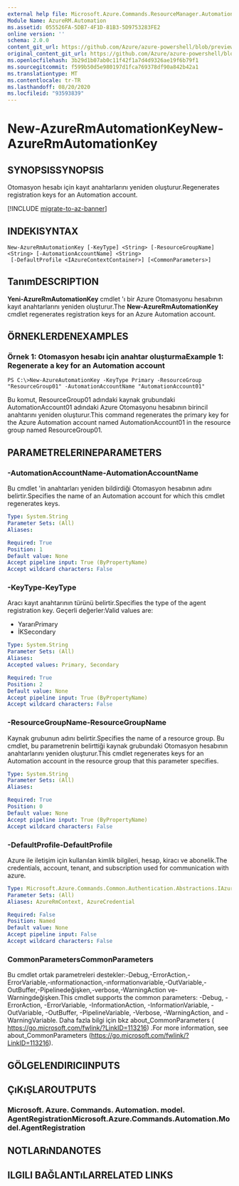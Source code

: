 ```yaml
---
external help file: Microsoft.Azure.Commands.ResourceManager.Automation.dll-Help.xml
Module Name: AzureRM.Automation
ms.assetid: 055526FA-5DB7-4F1D-81B3-5D9753283FE2
online version: ''
schema: 2.0.0
content_git_url: https://github.com/Azure/azure-powershell/blob/preview/src/ResourceManager/Automation/Commands.Automation/help/New-AzureRmAutomationKey.md
original_content_git_url: https://github.com/Azure/azure-powershell/blob/preview/src/ResourceManager/Automation/Commands.Automation/help/New-AzureRmAutomationKey.md
ms.openlocfilehash: 3b29d1b07ab0c11f42f1a7d4d9326ae19f6b79f1
ms.sourcegitcommit: f599b50d5e980197d1fca769378df90a842b42a1
ms.translationtype: MT
ms.contentlocale: tr-TR
ms.lasthandoff: 08/20/2020
ms.locfileid: "93593839"
---
```

# <span data-ttu-id="aaafb-101">New-AzureRmAutomationKey</span><span class="sxs-lookup"><span data-stu-id="aaafb-101">New-AzureRmAutomationKey</span></span>

## <span data-ttu-id="aaafb-102">SYNOPSIS</span><span class="sxs-lookup"><span data-stu-id="aaafb-102">SYNOPSIS</span></span>
<span data-ttu-id="aaafb-103">Otomasyon hesabı için kayıt anahtarlarını yeniden oluşturur.</span><span class="sxs-lookup"><span data-stu-id="aaafb-103">Regenerates registration keys for an Automation account.</span></span>

[!INCLUDE [migrate-to-az-banner](../../includes/migrate-to-az-banner.md)]

## <span data-ttu-id="aaafb-104">INDEKI</span><span class="sxs-lookup"><span data-stu-id="aaafb-104">SYNTAX</span></span>

```
New-AzureRmAutomationKey [-KeyType] <String> [-ResourceGroupName] <String> [-AutomationAccountName] <String>
 [-DefaultProfile <IAzureContextContainer>] [<CommonParameters>]
```

## <span data-ttu-id="aaafb-105">Tanım</span><span class="sxs-lookup"><span data-stu-id="aaafb-105">DESCRIPTION</span></span>
<span data-ttu-id="aaafb-106">**Yeni-AzureRmAutomationKey** cmdlet 'ı bir Azure Otomasyonu hesabının kayıt anahtarlarını yeniden oluşturur.</span><span class="sxs-lookup"><span data-stu-id="aaafb-106">The **New-AzureRmAutomationKey** cmdlet regenerates registration keys for an Azure Automation account.</span></span>

## <span data-ttu-id="aaafb-107">ÖRNEKLERDEN</span><span class="sxs-lookup"><span data-stu-id="aaafb-107">EXAMPLES</span></span>

### <span data-ttu-id="aaafb-108">Örnek 1: Otomasyon hesabı için anahtar oluşturma</span><span class="sxs-lookup"><span data-stu-id="aaafb-108">Example 1: Regenerate a key for an Automation account</span></span>
```
PS C:\>New-AzureAutomationKey -KeyType Primary -ResourceGroup "ResourceGroup01" -AutomationAccountName "AutomationAccount01"
```

<span data-ttu-id="aaafb-109">Bu komut, ResourceGroup01 adındaki kaynak grubundaki AutomationAccount01 adındaki Azure Otomasyonu hesabının birincil anahtarını yeniden oluşturur.</span><span class="sxs-lookup"><span data-stu-id="aaafb-109">This command regenerates the primary key for the Azure Automation account named AutomationAccount01 in the resource group named ResourceGroup01.</span></span>

## <span data-ttu-id="aaafb-110">PARAMETRELERINE</span><span class="sxs-lookup"><span data-stu-id="aaafb-110">PARAMETERS</span></span>

### <span data-ttu-id="aaafb-111">-AutomationAccountName</span><span class="sxs-lookup"><span data-stu-id="aaafb-111">-AutomationAccountName</span></span>
<span data-ttu-id="aaafb-112">Bu cmdlet 'in anahtarları yeniden bildirdiği Otomasyon hesabının adını belirtir.</span><span class="sxs-lookup"><span data-stu-id="aaafb-112">Specifies the name of an Automation account for which this cmdlet regenerates keys.</span></span>

```yaml
Type: System.String
Parameter Sets: (All)
Aliases: 

Required: True
Position: 1
Default value: None
Accept pipeline input: True (ByPropertyName)
Accept wildcard characters: False
```

### <span data-ttu-id="aaafb-113">-KeyType</span><span class="sxs-lookup"><span data-stu-id="aaafb-113">-KeyType</span></span>
<span data-ttu-id="aaafb-114">Aracı kayıt anahtarının türünü belirtir.</span><span class="sxs-lookup"><span data-stu-id="aaafb-114">Specifies the type of the agent registration key.</span></span>
<span data-ttu-id="aaafb-115">Geçerli değerler:</span><span class="sxs-lookup"><span data-stu-id="aaafb-115">Valid values are:</span></span> 

- <span data-ttu-id="aaafb-116">Yararı</span><span class="sxs-lookup"><span data-stu-id="aaafb-116">Primary</span></span> 
- <span data-ttu-id="aaafb-117">İK</span><span class="sxs-lookup"><span data-stu-id="aaafb-117">Secondary</span></span>

```yaml
Type: System.String
Parameter Sets: (All)
Aliases: 
Accepted values: Primary, Secondary

Required: True
Position: 2
Default value: None
Accept pipeline input: True (ByPropertyName)
Accept wildcard characters: False
```

### <span data-ttu-id="aaafb-118">-ResourceGroupName</span><span class="sxs-lookup"><span data-stu-id="aaafb-118">-ResourceGroupName</span></span>
<span data-ttu-id="aaafb-119">Kaynak grubunun adını belirtir.</span><span class="sxs-lookup"><span data-stu-id="aaafb-119">Specifies the name of a resource group.</span></span>
<span data-ttu-id="aaafb-120">Bu cmdlet, bu parametrenin belirttiği kaynak grubundaki Otomasyon hesabının anahtarlarını yeniden oluşturur.</span><span class="sxs-lookup"><span data-stu-id="aaafb-120">This cmdlet regenerates keys for an Automation account in the resource group that this parameter specifies.</span></span>

```yaml
Type: System.String
Parameter Sets: (All)
Aliases: 

Required: True
Position: 0
Default value: None
Accept pipeline input: True (ByPropertyName)
Accept wildcard characters: False
```

### <span data-ttu-id="aaafb-121">-DefaultProfile</span><span class="sxs-lookup"><span data-stu-id="aaafb-121">-DefaultProfile</span></span>
<span data-ttu-id="aaafb-122">Azure ile iletişim için kullanılan kimlik bilgileri, hesap, kiracı ve abonelik.</span><span class="sxs-lookup"><span data-stu-id="aaafb-122">The credentials, account, tenant, and subscription used for communication with azure.</span></span>

```yaml
Type: Microsoft.Azure.Commands.Common.Authentication.Abstractions.IAzureContextContainer
Parameter Sets: (All)
Aliases: AzureRmContext, AzureCredential

Required: False
Position: Named
Default value: None
Accept pipeline input: False
Accept wildcard characters: False
```

### <span data-ttu-id="aaafb-123">CommonParameters</span><span class="sxs-lookup"><span data-stu-id="aaafb-123">CommonParameters</span></span>
<span data-ttu-id="aaafb-124">Bu cmdlet ortak parametreleri destekler:-Debug,-ErrorAction,-ErrorVariable,-ınformationaction,-ınformationvariable,-OutVariable,-OutBuffer,-Pipelinedeğişken,-verbose,-WarningAction ve-Warningdeğişken.</span><span class="sxs-lookup"><span data-stu-id="aaafb-124">This cmdlet supports the common parameters: -Debug, -ErrorAction, -ErrorVariable, -InformationAction, -InformationVariable, -OutVariable, -OutBuffer, -PipelineVariable, -Verbose, -WarningAction, and -WarningVariable.</span></span> <span data-ttu-id="aaafb-125">Daha fazla bilgi için bkz about_CommonParameters ( https://go.microsoft.com/fwlink/?LinkID=113216) .</span><span class="sxs-lookup"><span data-stu-id="aaafb-125">For more information, see about_CommonParameters (https://go.microsoft.com/fwlink/?LinkID=113216).</span></span>

## <span data-ttu-id="aaafb-126">GÖLGELENDIRICI</span><span class="sxs-lookup"><span data-stu-id="aaafb-126">INPUTS</span></span>

## <span data-ttu-id="aaafb-127">ÇıKıŞLAR</span><span class="sxs-lookup"><span data-stu-id="aaafb-127">OUTPUTS</span></span>

### <span data-ttu-id="aaafb-128">Microsoft. Azure. Commands. Automation. model. AgentRegistration</span><span class="sxs-lookup"><span data-stu-id="aaafb-128">Microsoft.Azure.Commands.Automation.Model.AgentRegistration</span></span>

## <span data-ttu-id="aaafb-129">NOTLARıNDA</span><span class="sxs-lookup"><span data-stu-id="aaafb-129">NOTES</span></span>

## <span data-ttu-id="aaafb-130">ILGILI BAĞLANTıLAR</span><span class="sxs-lookup"><span data-stu-id="aaafb-130">RELATED LINKS</span></span>

